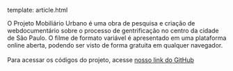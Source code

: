 template: article.html

<div class="aboutcontent">
<span class="about">O Projeto Mobiliário Urbano é uma obra de pesquisa e criação de webdocumentário sobre o processo de gentrificação no centro da cidade de São Paulo. O filme de formato variável é apresentado em uma plataforma online aberta, podendo ser visto de forma gratuita em qualquer navegador.</span>
<br /><br />
<span class="about">Para acessar os códigos do projeto, acesse <a href="https://github.com/Agreste/MobUrb">nosso link do GitHub</a> </span>
</div>